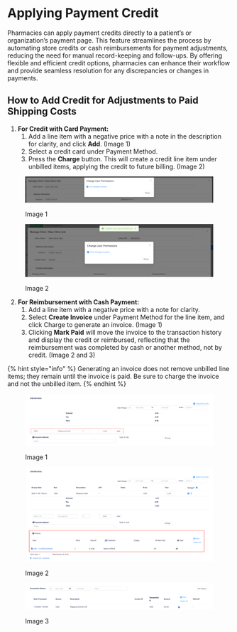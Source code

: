 # Applying Payment Credit

Pharmacies can apply payment credits directly to a patient’s or organization’s payment page. This feature streamlines the process by automating store credits or cash reimbursements for payment adjustments, reducing the need for manual record-keeping and follow-ups. By offering flexible and efficient credit options, pharmacies can enhance their workflow and provide seamless resolution for any discrepancies or changes in payments.

## How to Add Credit for Adjustments to Paid Shipping Costs

1. **For Credit with Card Payment:**
   1. Add a line item with a negative price with a note in the description for clarity, and click **Add**. (Image 1)
   2. Select a credit card under Payment Method.
   3. Press the **Charge** button. This will create a credit line item under unbilled items, applying the credit to future billing. (Image 2)

<figure><img src="../../.gitbook/assets/image (526).png" alt=""><figcaption><p>Image 1</p></figcaption></figure>

<figure><img src="../../.gitbook/assets/image (527).png" alt=""><figcaption><p>Image 2</p></figcaption></figure>

2. **For Reimbursement with Cash Payment:**
   1. Add a line item with a negative price with a note for clarity.
   2. Select **Create Invoice** under Payment Method for the line item, and click Charge to generate an invoice. (Image 1)
   3. Clicking **Mark Paid** will move the invoice to the transaction history and display the credit or reimbursed, reflecting that the reimbursement was completed by cash or another method, not by credit. (Image 2 and 3)

{% hint style="info" %}
Generating an invoice does not remove unbilled line items; they remain until the invoice is paid. Be sure to charge the invoice and not the unbilled item.
{% endhint %}

<figure><img src="../../.gitbook/assets/image (569) (1).png" alt=""><figcaption><p>Image 1</p></figcaption></figure>

<figure><img src="../../.gitbook/assets/image (585).png" alt=""><figcaption><p>Image 2</p></figcaption></figure>

<figure><img src="../../.gitbook/assets/image (573) (1).png" alt=""><figcaption><p>Image 3</p></figcaption></figure>
